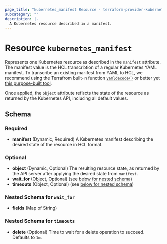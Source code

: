 ```yaml
---
page_title: "kubernetes_manifest Resource - terraform-provider-kubernetes-alpha"
subcategory: ""
description: |-
  A Kubernetes resource described in a manifest.
---
```


# Resource `kubernetes_manifest`

Represents one Kubernetes resource as described in the `manifest` attribute. The manifest value is the HCL transcription of a regular Kubernetes YAML manifest. To transcribe an existing manifest from YAML to HCL, we recommend using the Terrafrom built-in function [`yamldecode()`](https://www.terraform.io/docs/configuration/functions/yamldecode.html) or better yet [this purpose-built tool](https://github.com/jrhouston/tfk8s).

Once applied, the `object` attribute reflects the state of the resource as returned by the Kubernetes API, including all default values.


## Schema

### Required

- **manifest** (Dynamic, Required) A Kubernetes manifest describing the desired state of the resource in HCL format.

### Optional

- **object** (Dynamic, Optional) The resulting resource state, as returned by the API server after applying the desired state from `manifest`.
- **wait_for** (Object, Optional) (see [below for nested schema](#nestedatt--wait_for))
- **timeouts** (Object, Optional) (see [below for nested schema](#nestedatt--timeouts))

<a id="nestedatt--wait_for"></a>
### Nested Schema for `wait_for`

- **fields** (Map of String)

<a id="nestedatt--timeouts"></a>
### Nested Schema for `timeouts`

- **delete** (Optional) Time to wait for a delete operation to succeed. Defaults to `1m`.


